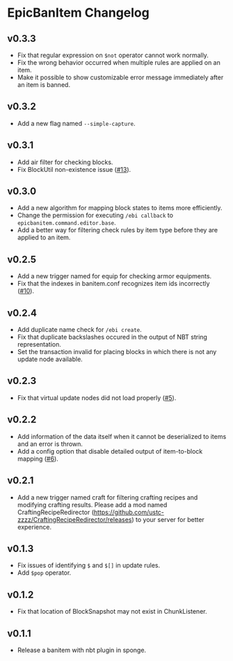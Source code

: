 # EpicBanItem Changelog

## v0.3.3

* Fix that regular expression on `$not` operator cannot work normally.
* Fix the wrong behavior occurred when multiple rules are applied on an item.
* Make it possible to show customizable error message immediately after an item is banned.

## v0.3.2

* Add a new flag named `--simple-capture`.

## v0.3.1

* Add air filter for checking blocks.
* Fix BlockUtil non-existence issue ([#13](https://github.com/EpicBanItemTeam/EpicBanItem/issues/13)).

## v0.3.0

* Add a new algorithm for mapping block states to items more efficiently.
* Change the permission for executing `/ebi callback` to `epicbanitem.command.editor.base`.
* Add a better way for filtering check rules by item type before they are applied to an item.

## v0.2.5

* Add a new trigger named for equip for checking armor equipments.
* Fix that the indexes in banitem.conf recognizes item ids incorrectly ([#10](https://github.com/EpicBanItemTeam/EpicBanItem/issues/10)).

## v0.2.4

* Add duplicate name check for `/ebi create`.
* Fix that duplicate backslashes occured in the output of NBT string representation.
* Set the transaction invalid for placing blocks in which there is not any update node available.

## v0.2.3

* Fix that virtual update nodes did not load properly ([#5](https://github.com/EpicBanItemTeam/EpicBanItem/issues/5)).

## v0.2.2

* Add information of the data itself when it cannot be deserialized to items and an error is thrown.
* Add a config option that disable detailed output of item-to-block mapping ([#6](https://github.com/EpicBanItemTeam/EpicBanItem/issues/6)).

## v0.2.1

* Add a new trigger named craft for filtering crafting recipes and modifying crafting results. Please add a mod named CraftingRecipeRedirector (<https://github.com/ustc-zzzz/CraftingRecipeRedirector/releases>) to your server for better experience.

## v0.1.3

* Fix issues of identifying `$` and `$[]` in update rules.
* Add `$pop` operator.

## v0.1.2

* Fix that location of BlockSnapshot may not exist in ChunkListener.

## v0.1.1

* Release a banitem with nbt plugin in sponge.
